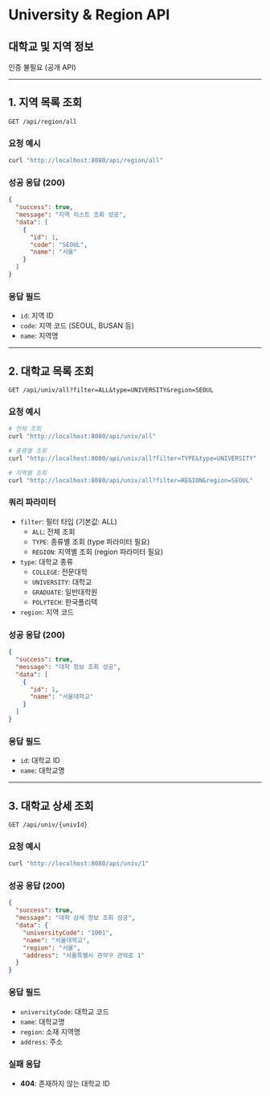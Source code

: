 # University & Region API

## 대학교 및 지역 정보
인증 불필요 (공개 API)

---

## 1. 지역 목록 조회
```
GET /api/region/all
```

### 요청 예시
```bash
curl "http://localhost:8080/api/region/all"
```

### 성공 응답 (200)
```json
{
  "success": true,
  "message": "지역 리스트 조회 성공",
  "data": [
    {
      "id": 1,
      "code": "SEOUL",
      "name": "서울"
    }
  ]
}
```

### 응답 필드
- `id`: 지역 ID
- `code`: 지역 코드 (SEOUL, BUSAN 등)
- `name`: 지역명

---

## 2. 대학교 목록 조회
```
GET /api/univ/all?filter=ALL&type=UNIVERSITY&region=SEOUL
```

### 요청 예시
```bash
# 전체 조회
curl "http://localhost:8080/api/univ/all"

# 종류별 조회
curl "http://localhost:8080/api/univ/all?filter=TYPE&type=UNIVERSITY"

# 지역별 조회
curl "http://localhost:8080/api/univ/all?filter=REGION&region=SEOUL"
```

### 쿼리 파라미터
- `filter`: 필터 타입 (기본값: ALL)
  - `ALL`: 전체 조회
  - `TYPE`: 종류별 조회 (type 파라미터 필요)
  - `REGION`: 지역별 조회 (region 파라미터 필요)
- `type`: 대학교 종류
  - `COLLEGE`: 전문대학
  - `UNIVERSITY`: 대학교  
  - `GRADUATE`: 일반대학원
  - `POLYTECH`: 한국폴리텍
- `region`: 지역 코드

### 성공 응답 (200)
```json
{
  "success": true,
  "message": "대학 정보 조회 성공",
  "data": [
    {
      "id": 1,
      "name": "서울대학교"
    }
  ]
}
```

### 응답 필드
- `id`: 대학교 ID
- `name`: 대학교명

---

## 3. 대학교 상세 조회
```
GET /api/univ/{univId}
```

### 요청 예시
```bash
curl "http://localhost:8080/api/univ/1"
```

### 성공 응답 (200)
```json
{
  "success": true,
  "message": "대학 상세 정보 조회 성공",
  "data": {
    "universityCode": "1001",
    "name": "서울대학교",
    "region": "서울",
    "address": "서울특별시 관악구 관악로 1"
  }
}
```

### 응답 필드
- `universityCode`: 대학교 코드
- `name`: 대학교명
- `region`: 소재 지역명
- `address`: 주소

### 실패 응답
- **404**: 존재하지 않는 대학교 ID
